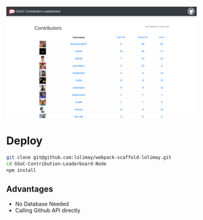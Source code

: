 
![](./docs/images/demo.png)
# Deploy
````bash
git clone git@github.com:lolimay/webpack-scaffold-lolimay.git
cd GSoC-Contribution-Leaderboard-Node
npm install
````

## Advantages
- No Database Needed
- Calling Github API directly